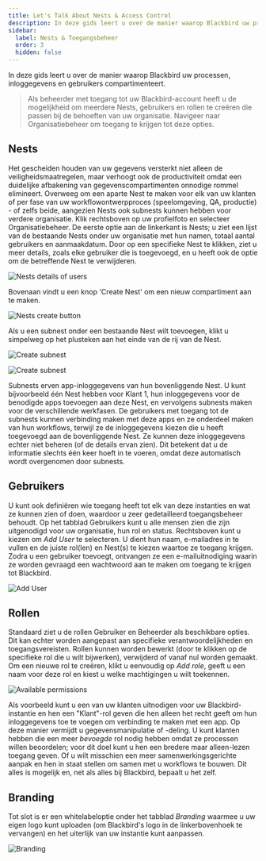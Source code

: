 ```yaml
---
title: Let's Talk About Nests & Access Control
description: In deze gids leert u over de manier waarop Blackbird uw processen, inloggegevens en gebruikers compartimenteert.
sidebar:
  label: Nests & Toegangsbeheer
  order: 3
  hidden: false
---
```


In deze gids leert u over de manier waarop Blackbird uw processen, inloggegevens en gebruikers compartimenteert.

> Als beheerder met toegang tot uw Blackbird-account heeft u de mogelijkheid om meerdere Nests, gebruikers en rollen te creëren die passen bij de behoeften van uw organisatie. Navigeer naar Organisatiebeheer om toegang te krijgen tot deze opties.

## Nests

Het gescheiden houden van uw gegevens versterkt niet alleen de veiligheidsmaatregelen, maar verhoogt ook de productiviteit omdat een duidelijke afbakening van gegevenscompartimenten onnodige rommel elimineert. Overweeg om een aparte Nest te maken voor elk van uw klanten of per fase van uw workflowontwerpproces (speelomgeving, QA, productie) - of zelfs beide, aangezien Nests ook subnests kunnen hebben voor verdere organisatie. Klik rechtsboven op uw profielfoto en selecteer Organisatiebeheer. De eerste optie aan de linkerkant is Nests; u ziet een lijst van de bestaande Nests onder uw organisatie met hun namen, totaal aantal gebruikers en aanmaakdatum. Door op een specifieke Nest te klikken, ziet u meer details, zoals elke gebruiker die is toegevoegd, en u heeft ook de optie om de betreffende Nest te verwijderen.

![Nests details of users](~/assets/guides/nests/1.png)

Bovenaan vindt u een knop 'Create Nest' om een nieuw compartiment aan te maken.

![Nests create button](~/assets/guides/nests/2.png)

Als u een subnest onder een bestaande Nest wilt toevoegen, klikt u simpelweg op het plusteken aan het einde van de rij van de Nest.

![Create subnest](~/assets/guides/nests/31.png)

![Create subnest](~/assets/guides/nests/32.png)

Subnests erven app-inloggegevens van hun bovenliggende Nest. U kunt bijvoorbeeld één Nest hebben voor Klant 1, hun inloggegevens voor de benodigde apps toevoegen aan deze Nest, en vervolgens subnests maken voor de verschillende werkfasen. De gebruikers met toegang tot de subnests kunnen verbinding maken met deze apps en ze onderdeel maken van hun workflows, terwijl ze de inloggegevens kiezen die u heeft toegevoegd aan de bovenliggende Nest. Ze kunnen deze inloggegevens echter niet beheren (of de details ervan zien). Dit betekent dat u de informatie slechts één keer hoeft in te voeren, omdat deze automatisch wordt overgenomen door subnests.

## Gebruikers

U kunt ook definiëren wie toegang heeft tot elk van deze instanties en wat ze kunnen zien of doen, waardoor u zeer gedetailleerd toegangsbeheer behoudt. Op het tabblad Gebruikers kunt u alle mensen zien die zijn uitgenodigd voor uw organisatie, hun rol en status. Rechtsboven kunt u kiezen om _Add User_ te selecteren. U dient hun naam, e-mailadres in te vullen en de juiste rol(len) en Nest(s) te kiezen waartoe ze toegang krijgen. Zodra u een gebruiker toevoegt, ontvangen ze een e-mailuitnodiging waarin ze worden gevraagd een wachtwoord aan te maken om toegang te krijgen tot Blackbird.

![Add User](~/assets/guides/nests/4.png)

## Rollen

Standaard ziet u de rollen Gebruiker en Beheerder als beschikbare opties. Dit kan echter worden aangepast aan specifieke verantwoordelijkheden en toegangsvereisten. Rollen kunnen worden bewerkt (door te klikken op de specifieke rol die u wilt bijwerken), verwijderd of vanaf nul worden gemaakt. Om een nieuwe rol te creëren, klikt u eenvoudig op _Add role_, geeft u een naam voor deze rol en kiest u welke machtigingen u wilt toekennen.

![Available permissions](~/assets/guides/nests/5.png)

Als voorbeeld kunt u een van uw klanten uitnodigen voor uw Blackbird-instantie en hen een "Klant"-rol geven die hen alleen het recht geeft om hun inloggegevens toe te voegen om verbinding te maken met een app. Op deze manier vermijdt u gegevensmanipulatie of -deling. U kunt klanten hebben die een meer _bevoegde_ rol nodig hebben omdat ze processen willen beoordelen; voor dit doel kunt u hen een bredere maar alleen-lezen toegang geven. Of u wilt misschien een meer samenwerkingsgerichte aanpak en hen in staat stellen om samen met u workflows te bouwen. Dit alles is mogelijk en, net als alles bij Blackbird, bepaalt u het zelf.

## Branding

Tot slot is er een whitelabeloptie onder het tabblad _Branding_ waarmee u uw eigen logo kunt uploaden (om Blackbird's logo in de linkerbovenhoek te vervangen) en het uiterlijk van uw instantie kunt aanpassen.

![Branding](~/assets/guides/nests/6.png)